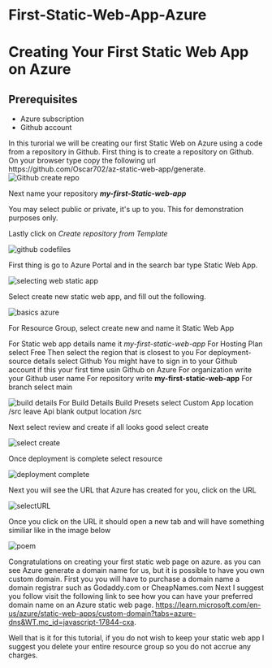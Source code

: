# First-Static-Web-App-Azure
<H1> Creating Your First Static Web App on Azure </H1>
  
  <H2>Prerequisites</H2>
  <ul>
  <li>Azure subscription </li>
  <li> Github account </li></ul>
  
  <p> In this turorial we will be creating our first Static Web on Azure using a code from a repository in Github.
  First thing is to create a repository on Github. On your browser type copy the following url
   https://github.com/Oscar702/az-static-web-app/generate.
  
  
  <img src="https://i.imgur.com/rzW9oO1.png" alt="Github create repo"/>
  
  Next name your repository <strong><em>my-first-Static-web-app</em></strong>
  
  
  You may select public or private, it's up to you. This for demonstration purposes only.
  
  Lastly click on <em>Create repository from Template</em>
  
  <img src="https://i.imgur.com/PvXQRQX.png" alt="github codefiles"/>
  
  First thing is go to Azure Portal and in the search bar type Static Web App. 
  
  <img src="https://i.imgur.com/fg33q65.png" alt="selecting web static app" />
  
  Select create new static web app, and fill out the following.
  
  <img src="https://i.imgur.com/rgv28rA.png" alt="basics azure"/>
  
  For Resource Group, select create new and name it Static Web App
  
  For Static web app details name it <em>my-first-static-web-app</em>
  For Hosting Plan select Free
  Then select the region that is closest to you
  For deployment-source details select Github
  You might have to sign in to your Github account if this your first time usin Github on Azure
  For organization write your Github user name
  For repository write <strong>my-first-static-web-app</strong>
  For branch select main
  
  
  
  <img src="https://i.imgur.com/HnaOYHR.png" alt="build details"/>
  For Build Details 
  Build Presets select Custom
  App location /src
  leave Api blank
  output location /src
  
  
  
  
  Next select review and create
  if all looks good select create
  
  
 <img src="https://i.imgur.com/hA4J7rD.png" alt="select create"/>
  
  
  Once deployment is complete select resource
  
  
  <img src="https://i.imgur.com/tYGOK2p.png" alt="deployment complete"/>
  
  Next you will see the URL that Azure has created for you, click on the URL
  
  <img src="https://i.imgur.com/YlDzRhH.png" alt="selectURL"/>
  
  Once you click on the URL it should open a new tab and will have something similiar like in the image below
  
  <img src="https://i.imgur.com/cuwQupn.png" alt="poem"/>
  
  Congratulations on creating your first static web page on azure. 
  as you can see Azure generate a domain name for us, but it is possible to have you own custom domain. First you you will have to purchase a domain name a domain registrar such as Godaddy.com or CheapNames.com Next I suggest you follow visit the following link to see how you can have your preferred domain name on an Azure static web page. https://learn.microsoft.com/en-us/azure/static-web-apps/custom-domain?tabs=azure-dns&WT.mc_id=javascript-17844-cxa.
  
  Well that is it for this tutorial, if you do not wish to keep your static web app I suggest you delete your entire resource group so you do not accrue any charges.
  
  
  
  
  
 
